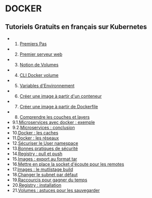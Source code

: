 # DOCKER

## Tutoriels Gratuits en français sur Kubernetes

- 1. [Premiers Pas](https://youtu.be/fdlZqRZXWOc)
- 2. [Premier serveur web](https://youtu.be/NJ2berxUmgg)
- 3. [Notion de Volumes](https://youtu.be/KjaiVP2p0C8)
- 4. [CLI Docker volume](https://youtu.be/fNxHtOJsWSc)
- 5. [Variables d'Environnement](https://youtu.be/hhX87u-omlI)
- 6. [Créer une image à partir d'un conteneur](https://youtu.be/-jeeHiJ1B-0)
- 7. [Créer une image à partir de Dockerfile](https://youtu.be/Ik_mC7JSJ-A)
- 8. [Comprendre les couches et layers](https://youtu.be/oxAguWSpI_I)
- 9.1.[Microservices avec docker : exemple](https://youtu.be/QLzwJpSkm8w)
- 9.2.[Microservices : conclusion](https://youtu.be/RX96EugUNDk)
- 10.[Docker : les caches](https://youtu.be/9v5BLxUCr00)
- 11.[Docker : les réseaux](https://youtu.be/YcAWluYkVXc)
- 12.[Sécuriser le User namespace](https://youtu.be/W6p_aiYplbM)
- 13.[Bonnes pratiques de sécurité](https://youtu.be/VMzgt1434c8)
- 14.[Registry : pull et push](https://youtu.be/Lu7klFVxvnY)
- 15.[Images : export au format tar](https://youtu.be/MSWQsv68f4A)
- 16.[Mettre en place la socket d'écoute pour les remotes](https://youtu.be/SEXicuBQQSY)
- 17.[Images : le mutlistage build](https://youtu.be/tkfZGbYXVWc)
- 18.[Changer le subnet par défaut](https://youtu.be/7VOrHSJZRQc)
- 19.[Raccourcis pour gagner du temps](https://youtu.be/83gG6XxMYwM)
- 20.[Registry : installation](https://youtu.be/HD7c0ZFwcJc)
- 21.[Volumes : astuces pour les sauvegarder](https://youtu.be/bB9gjR_7HRo)
